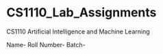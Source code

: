 # CS1110_Lab_Assignments
CS1110 Artificial Intelligence and Machine Learning

Name-
Roll Number-
Batch-
